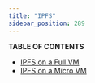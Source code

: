 ```yaml
---
title: "IPFS"
sidebar_position: 289
---
```




**TABLE OF CONTENTS**

- [IPFS on a Full VM](./ipfs_fullvm.md)
- [IPFS on a Micro VM](./ipfs_microvm.md) 